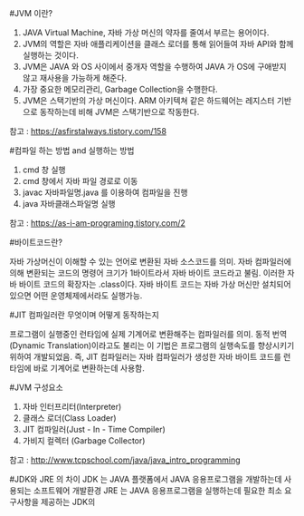#JVM 이란?
1. JAVA Virtual Machine, 자바 가상 머신의 약자를 줄여서 부르는 용어이다.
2. JVM의 역할은 자바 애플리케이션을 클래스 로더를 통해 읽어들여 자바 API와 함께 실행하는 것이다.
3. JVM은 JAVA 와 OS 사이에서 중개자 역할을 수행하여 JAVA 가 OS에 구애받지 않고 재사용을 가능하게 해준다.
4. 가장 중요한 메모리관리, Garbage Collection을 수행한다.
5. JVM은 스택기반의 가상 머신이다. ARM 아키텍쳐 같은 하드웨어는 레지스터 기반으로 동작하는데 비해 JVM은 스택기반으로 작동한다.

참고 : https://asfirstalways.tistory.com/158

#컴파일 하는 방법 and 실행하는 방법

1. cmd 창 실행
2. cmd 창에서 자바 파일 경로로 이동
3. javac 자바파일명.java 를 이용하여 컴파일을 진행
4. java 자바클래스파일명 실행

참고 : https://as-i-am-programing.tistory.com/2

#바이트코드란?

자바 가상머신이 이해할 수 있는 언어로 변환된 자바 소스코드를 의미.
자바 컴파일러에 의해 변환되는 코드의 명령어 크기가 1바이트라서 자바 바이트 코드라고 불림.
이러한 자바 바이트 코드의 확장자는 .class이다.
자바 바이트 코드는 자바 가상 머신만 설치되어 있으면 어떤 운영체제에서라도 실행가능.

#JIT 컴파일러란 무엇이며 어떻게 동작하는지

프로그램이 실행중인 런타임에 실제 기계어로 변환해주는 컴파일러를 의미.
동적 번역(Dynamic Translation)이라고도 불리는 이 기법은 프로그램의 실행속도를 향상시키기 위하여 개발되었음.
즉, JIT 컴파일러는 자바 컴파일러가 생성한 자바 바이트 코드를 런타임에 바로 기계어로 변환하는데 사용함.

#JVM 구성요소

1. 자바 인터프리터(Interpreter)
2. 클래스 로더(Class Loader)
3. JIT 컴파일러(Just - In - Time Compiler)
4. 가비지 컬렉터 (Garbage Collector)

참고 : http://www.tcpschool.com/java/java_intro_programming

#JDK와 JRE 의 차이
JDK 는 JAVA 플랫폼에서 JAVA 응용프로그램을 개발하는데 사용되는 소프트웨어 개발환경
JRE 는 JAVA 응용프로그램을 실행하는데 필요한 최소 요구사항을 제공하는 JDK의 

